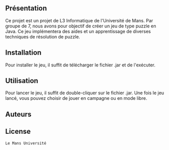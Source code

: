 ## Présentation

Ce projet est un projet de L3 Informatique de l'Université de Mans. Par groupe de 7, nous avons pour objectif de créer un jeu de type puzzle en Java.
Ce jeu implémentera des aides et un apprentissage de diverses techniques de résolution de puzzle.

## Installation

Pour installer le jeu, il suffit de télécharger le fichier .jar et de l'exécuter.

## Utilisation

Pour lancer le jeu, il suffit de double-cliquer sur le fichier .jar.
Une fois le jeu lancé, vous pouvez choisir de jouer en campagne ou en mode libre.

## Auteurs

## License
```
Le Mans Université
```


